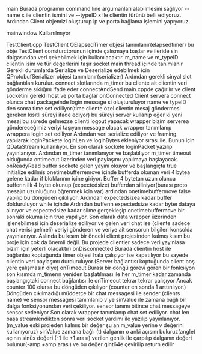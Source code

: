 main
  Burada programın command line argumanları alabilmesini sağlıyor --name x ile clientin ismini ve --typeID x ile clientin türünü belli ediyoruz.
  Ardından Client objemizi oluşturup ip ve porta bağlama işlemini yapıyoruz.

mainwindow
  Kullanılmıyor

TestClient.cpp
  TestClient
    QElapsedTimer objesi tanımlanır(elapsedtimer) bu obje TestClient consturctorunun içinde çalışmaya başlar ve ileride sin dalgasından veri çekebilmek için kullanılacaktır.
    m_name ve m_typeID clientin isim ve tür değerlerini taşır
    socket main thread içinde tanımlanır
    Gerekli durumlarda Serialize ve Deserialize edebilmek için QProtobufSerializer objesi tanımlanır(serializer)
    Ardından gerekli sinyal slot bağlantıları kurulur.
    connect slotlarında m_timer bu cliente ait clientin veri gönderme sıklığını ifade eder
  connectAndSend 
    main.cppde çağırılır ve client socketini gerekli host ve porta bağlar
  onConnected
    Client servera connect olunca chat packageinde login message si oluşturuluyor 
    name ve typeID den sonra time set ediliyor(time cliente özel clientin mesaj göndermesi gereken kısıtlı süreyi ifade ediyor) bu süreyi server kullanıp eğer ki yeni mesaj bu sürede gelmezse clienti logout yapacak
    wrapper bizim serverea göndereceğimiz veriyi taşıyan message olacak wrapper tanımlanıp wrappera login set ediliyor
    Ardından veri serialize ediliyor ve framing yapılarak loginPackete loginLen ve loginBytes ekleniyor sırası ile. Bunun için QDataStream kullanılıyor.
    En son olarak sockete loginPacket yazılıp yayınlanıyor.
    Ardından m_timer tanımlanıyor ve başlatılıyor m_timer timeout olduğunda ontimeout üzerinden veri paylaşımı yapılmaya başlayacak.
  onReadyRead
    buffer sockete gelen yayını okuyor ve başlangıçta true initialize edilmiş onetimebufferremove içinde bufferda okunan veri 4 bytea gelene kadar if bloklarının içine giriyor.
    Buffer 4 bytetan uzun olunca bufferın ilk 4 byteı okunup (expectedsize) bufferdan siliniyor(burası proto mesajın uzunluğunu öğrenmek için var) ardından onetimebuffermove false yapılıp bu döngüden çıkılıyor.
    Ardından expectedsizea kadar buffer dolduruluyor while içinde
    Ardından bufferın expectedsize kadar byteı dataya alınıyor ve espectedsize kadar silme gerçekleşip onetimebuffermove bir sonraki okuma için true yapılıyor.
    Son olarak data wrapper üzerinden işlenebilmesi için deserialize ediliyor ve gelen veri chat ise (cliente sadece chat verisi gelmeli) veriyi gönderen ve veriye ait sensorun bilgileri konsolda yayınlanıyor.
    Aslında bu kısım bir önceki client projesinden kalmış kısım bu proje için çok da önemli değil. Bu projede clientler sadece veri yayınlasa bizim için yeterli olacaktır)
  onDisconnected
    Burada clientin host ile bağlantısı koptuğunda timer objesi hala çalışıyor ise kapatılıyor bu sayede clientin veri paylaşımı durduruluyor.(Server bağlantısı koptuğunda client boş yere çalışmasın diye)
  onTimeout
    Burası bir döngü görevi gören bir fonksiyon son kısımda m_timerın yeniden başlatılması ile her m_timer kadar zamanda başlangıçtaki connect bağlantısı ile onTimeout tekrar tekrar çalışıyor
    Ancak counter 100 olursa bu döngüden çıkılıyor (counter en sonda 1 arttırılıyor.)
    Döngüden çıkılmadığı müddetçe bir chat messagesi ile sender (clients name) ve sensor messagesi tanımlanıp v'ye sinValue ile zamana bağlı bir dalga fonksiyonundan veri çekiliyor. sensor tanımı bitince chat messageye sensor setleniyor
    Son olarak wrapper tanımlanıp chat set ediliyor. chat len başa streamlendikten sonra veri socket yardımı ile yazılıp yayınlanıyor. 
    (m_value eski projeden kalmış bir değer şu an m_value yerine v değerini kullanıyoruz)
  sinValue
    zamana bağlı (t) dalganın o anki açısını buluruz(angle)
    açının sinüs değeri (-1 ile +1 arası) verilen genlik ile çarpılıp dalganın değeri bulunur(-amp +amp arası) ve bu değer qint64e çevirilip return edilir
